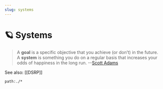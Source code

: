 ```yaml
---
slug: systems
---
```


# :ringed_planet: Systems

> A **goal** is a specific objective that you achieve (or don’t) in the future. A **system** is something you do on a regular basis that increases your odds of happiness in the long run. --[Scott Adams](https://kaushik88.github.io/blog/2016/01/05/goals-vs-systems/)

See also: [[DSRP]]

```query
path:./*
```
